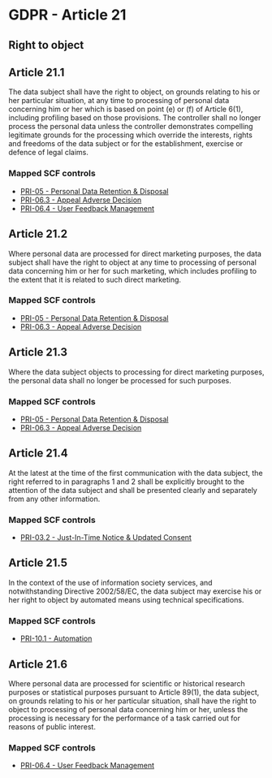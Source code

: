 # GDPR - Article 21
## Right to object


## Article 21.1
The data subject shall have the right to object, on grounds relating to his or her particular situation, at any time to processing of personal data concerning him or her which is based on point (e)  or (f)  of Article 6(1), including profiling based on those provisions. The controller shall no longer process the personal data unless the controller demonstrates compelling legitimate grounds for the processing which override the interests, rights and freedoms of the data subject or for the establishment, exercise or defence of legal claims.

### Mapped SCF controls
- [PRI-05 - Personal Data Retention & Disposal](../scf/pri-05-personaldataretention&disposal.md)
- [PRI-06.3 - Appeal Adverse Decision](../scf/pri-063-appealadversedecision.md)
- [PRI-06.4 - User Feedback Management](../scf/pri-064-userfeedbackmanagement.md)

## Article 21.2
Where personal data are processed for direct marketing purposes, the data subject shall have the right to object at any time to processing of personal data concerning him or her for such marketing, which includes profiling to the extent that it is related to such direct marketing.

### Mapped SCF controls
- [PRI-05 - Personal Data Retention & Disposal](../scf/pri-05-personaldataretention&disposal.md)
- [PRI-06.3 - Appeal Adverse Decision](../scf/pri-063-appealadversedecision.md)

## Article 21.3
Where the data subject objects to processing for direct marketing purposes, the personal data shall no longer be processed for such purposes.

### Mapped SCF controls
- [PRI-05 - Personal Data Retention & Disposal](../scf/pri-05-personaldataretention&disposal.md)
- [PRI-06.3 - Appeal Adverse Decision](../scf/pri-063-appealadversedecision.md)

## Article 21.4
At the latest at the time of the first communication with the data subject, the right referred to in paragraphs 1 and 2 shall be explicitly brought to the attention of the data subject and shall be presented clearly and separately from any other information.

### Mapped SCF controls
- [PRI-03.2 - Just-In-Time Notice & Updated Consent](../scf/pri-032-just-in-timenotice&updatedconsent.md)

## Article 21.5
In the context of the use of information society services, and notwithstanding Directive 2002/58/EC, the data subject may exercise his or her right to object by automated means using technical specifications.

### Mapped SCF controls
- [PRI-10.1 - Automation](../scf/pri-101-automation.md)

## Article 21.6
Where personal data are processed for scientific or historical research purposes or statistical purposes pursuant to Article 89(1), the data subject, on grounds relating to his or her particular situation, shall have the right to object to processing of personal data concerning him or her, unless the processing is necessary for the performance of a task carried out for reasons of public interest.

### Mapped SCF controls
- [PRI-06.4 - User Feedback Management](../scf/pri-064-userfeedbackmanagement.md)
